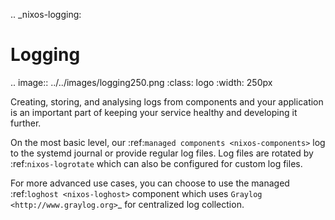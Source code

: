 .. _nixos-logging:

Logging
=======

.. image:: ../../images/logging250.png
   :class: logo
   :width: 250px

Creating, storing, and analysing logs from components and your application is
an important part of keeping your service healthy and developing it further.

On the most basic level, our :ref:`managed components <nixos-components>`
log to the systemd journal or provide regular log files.
Log files are rotated by :ref:`nixos-logrotate` which can also be configured for
custom log files.

For more advanced use cases, you can choose to use the managed :ref:`loghost
<nixos-loghost>` component which uses `Graylog <http://www.graylog.org>`_
for centralized log collection.
